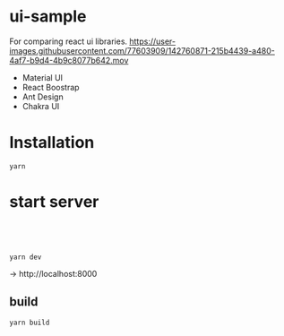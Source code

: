 # ui-sample
For comparing react ui libraries.
https://user-images.githubusercontent.com/77603909/142760871-215b4439-a480-4af7-b9d4-4b9c8077b642.mov
- Material UI
- React Boostrap
- Ant Design
- Chakra UI

# Installation

```
yarn
```

# start server 
```




yarn dev
```
→ http://localhost:8000


## build

```
yarn build
```
